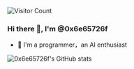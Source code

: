 ![Visitor Count](https://profile-counter.glitch.me/Neronjust2017/count.svg)

### Hi there 👋, I'm @0x6e65726f

- 🌱 I'm a programmer，an AI enthusiast

![0x6e65726f's GitHub stats](https://github-readme-stats.vercel.app/api?username=0x6e65726f&show_icons=true&count_private=true&theme=tokyonight) 
